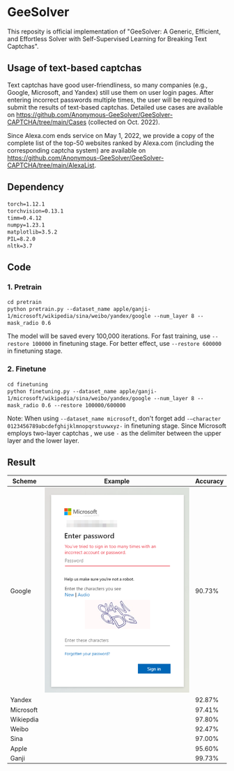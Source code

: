 # GeeSolver

This reposity is official implementation of "GeeSolver: A Generic, Efficient, and Effortless Solver with Self-Supervised Learning for Breaking Text Captchas".

## Usage of text-based captchas

Text captchas have good user-friendliness, so many companies (e.g., Google, Microsoft, and Yandex) still use them on user login pages. After entering incorrect passwords multiple times, the user will be required to submit the results of text-based captchas. Detailed use cases are available on https://github.com/Anonymous-GeeSolver/GeeSolver-CAPTCHA/tree/main/Cases (collected on Oct. 2022). 

Since Alexa.com ends service on May 1, 2022, we provide a copy of the complete list of the top-50 websites ranked by Alexa.com (including the corresponding captcha system) are available on https://github.com/Anonymous-GeeSolver/GeeSolver-CAPTCHA/tree/main/AlexaList.

## Dependency

```
torch=1.12.1
torchvision=0.13.1
timm=0.4.12
numpy=1.23.1
matplotlib=3.5.2
PIL=8.2.0
nltk=3.7
```

## Code

### 1. Pretrain
```
cd pretrain
python pretrain.py --dataset_name apple/ganji-1/microsoft/wikipedia/sina/weibo/yandex/google --num_layer 8 --mask_radio 0.6
```
The model will be saved every 100,000 iterations. For fast training, use `--restore 100000` in finetuning stage. For better effect, use `--restore 600000` in finetuning stage.

### 2. Finetune
```
cd finetuning
python finetuning.py --dataset_name apple/ganji-1/microsoft/wikipedia/sina/weibo/yandex/google --num_layer 8 --mask_radio 0.6 --restore 100000/600000
```

Note: When using `--dataset_name microsoft`, don't forget add `-–character 0123456789abcdefghijklmnopqrstuvwxyz-` in finetuning stage. Since Microsoft employs two-layer captchas , we use `-` as the delimiter between the upper layer and the lower layer.

## Result


| Scheme     | Example | Accuracy     |
| ----------- | -----| ------------ |
| Google     | ![](https://github.com/Anonymous-GeeSolver/GeeSolver-CAPTCHA/blob/main/Cases/microsoft_en.png) | 90.73%       |
| Yandex     | | 92.87%       |
| Microsoft  | | 97.41%       |
| Wikiepdia  | | 97.80%       |
| Weibo      | | 92.47%       |
| Sina       | | 97.00%       |
| Apple      | | 95.60%       |
| Ganji      | | 99.73%       |
